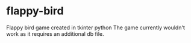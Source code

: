 # flappy-bird
Flappy bird game created in tkinter python
The game currently wouldn't work as it requires an additional db file.
